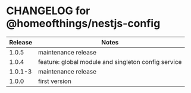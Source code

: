 # CHANGELOG for @homeofthings/nestjs-config

| Release | Notes                                               |
| ------- | --------------------------------------------------- |
| 1.0.5   | maintenance release                                 |
| 1.0.4   | feature: global module and singleton config service |
| 1.0.1-3 | maintenance release                                 |
| 1.0.0   | first version                                       |
